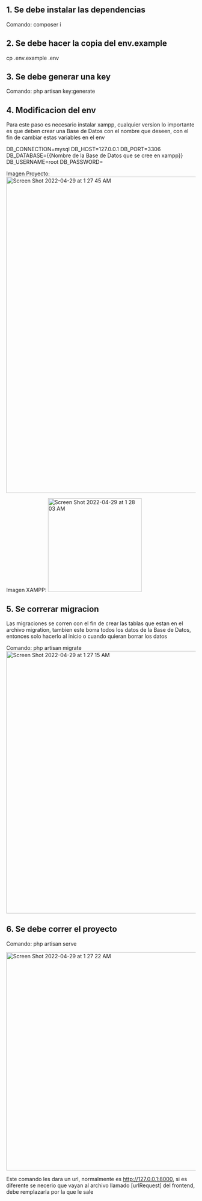 ## 1. Se debe instalar las dependencias
Comando: composer i

## 2. Se debe hacer la copia del env.example
cp .env.example .env

## 3. Se debe generar una key
Comando: php artisan key:generate


## 4. Modificacion del env
Para este paso es necesario instalar xampp, cualquier version lo importante es que deben crear una Base de Datos con el nombre que deseen, con el fin de cambiar estas variables en el env

DB_CONNECTION=mysql
DB_HOST=127.0.0.1
DB_PORT=3306
DB_DATABASE={{Nombre de la Base de Datos que se cree en xampp}}
DB_USERNAME=root
DB_PASSWORD=

Imagen Proyecto:
<img width="840" alt="Screen Shot 2022-04-29 at 1 27 45 AM" src="https://user-images.githubusercontent.com/84257795/165898185-11bd4627-8343-4a75-bfd2-01b8308421fb.png">

Imagen XAMPP:
<img width="249" alt="Screen Shot 2022-04-29 at 1 28 03 AM" src="https://user-images.githubusercontent.com/84257795/165898202-67b04d3a-3922-46b8-bf64-c904d93c3e1d.png">

## 5. Se correrar migracion
Las migraciones se corren con el fin de crear las tablas que estan en el archivo migration, tambien este borra todos los datos de la Base de Datos, entonces solo hacerlo al inicio o cuando quieran borrar los datos 

Comando: php artisan migrate 
<img width="697" alt="Screen Shot 2022-04-29 at 1 27 15 AM" src="https://user-images.githubusercontent.com/84257795/165898116-3efb6ef5-8b77-4f35-aeaf-4701c1556684.png">


## 6. Se debe correr el proyecto
Comando: php artisan serve

<img width="580" alt="Screen Shot 2022-04-29 at 1 27 22 AM" src="https://user-images.githubusercontent.com/84257795/165898136-cacbcfe3-caa2-43fe-a95b-7f5c296c639f.png">

Este comando les dara un url, normalmente es http://127.0.0.1:8000, si es diferente se necerio que vayan al archivo llamado [urlRequest] del frontend, debe remplazarla por la que le sale
